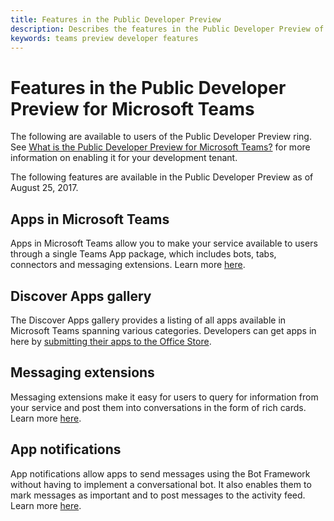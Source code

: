 ```yaml
---
title: Features in the Public Developer Preview
description: Describes the features in the Public Developer Preview of Microsoft Teams
keywords: teams preview developer features
---
```


# Features in the Public Developer Preview for Microsoft Teams

The following are available to users of the Public Developer Preview ring. See [What is the Public Developer Preview for Microsoft Teams?](~/resources/general/developer-preview) for more information on enabling it for your development tenant.

The following features are available in the Public Developer Preview as of August 25, 2017.

## Apps in Microsoft Teams

Apps in Microsoft Teams allow you to make your service available to users through a single Teams App package, which includes bots, tabs, connectors and messaging extensions. Learn more [here](~/overview). 
  
## Discover Apps gallery 

The Discover Apps gallery provides a listing of all apps available in Microsoft Teams spanning various categories. Developers can get apps in here by [submitting their apps to the Office Store](~/publishing/apps-publish).  
  
## Messaging extensions

Messaging extensions make it easy for users to query for information from your service and post them into conversations in the form of rich cards. Learn more [here](~/concepts/compose-extensions).
   
## App notifications 

App notifications allow apps to send messages using the Bot Framework without having to implement a conversational bot. It also enables them to mark messages as important and to post messages to the activity feed. Learn more [here](~/concepts/activity-feed).
